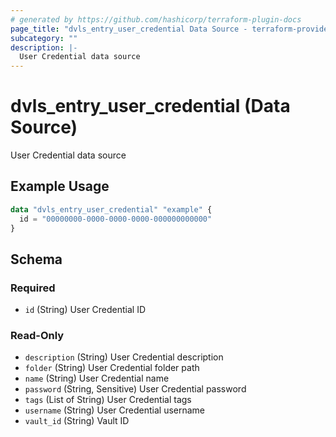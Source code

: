 ```yaml
---
# generated by https://github.com/hashicorp/terraform-plugin-docs
page_title: "dvls_entry_user_credential Data Source - terraform-provider-dvls"
subcategory: ""
description: |-
  User Credential data source
---
```


# dvls_entry_user_credential (Data Source)

User Credential data source

## Example Usage

```terraform
data "dvls_entry_user_credential" "example" {
  id = "00000000-0000-0000-0000-000000000000"
}
```

<!-- schema generated by tfplugindocs -->
## Schema

### Required

- `id` (String) User Credential ID

### Read-Only

- `description` (String) User Credential description
- `folder` (String) User Credential folder path
- `name` (String) User Credential name
- `password` (String, Sensitive) User Credential password
- `tags` (List of String) User Credential tags
- `username` (String) User Credential username
- `vault_id` (String) Vault ID
